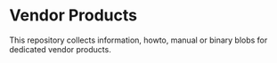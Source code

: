 # Vendor Products

This repository collects information, howto, manual or binary blobs for dedicated vendor products.
